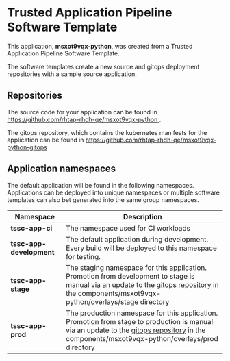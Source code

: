 # Trusted Application Pipeline Software Template

This application, **msxot9vqx-python**, was created from a Trusted Application Pipeline Software Template.

The software templates create a new source and gitops deployment repositories with a sample source application. 

## Repositories

The source code for your application can be found in [https://github.com/rhtap-rhdh-qe/msxot9vqx-python ](https://github.com/rhtap-rhdh-qe/msxot9vqx-python ).
 
The gitops repository, which contains the kubernetes manifests for the application can be found in 
[https://github.com/rhtap-rhdh-qe/msxot9vqx-python-gitops ](https://github.com/rhtap-rhdh-qe/msxot9vqx-python-gitops ) 

## Application namespaces 

The default application will be found in the following namespaces. Applications can be deployed into unique namespaces or multiple software templates can also bet generated into the same group namespaces.  

|  Namespace   |  Description   |  
| -------- | -------- |
| **tssc-app-ci** | The namespace used for CI workloads |
| **tssc-app-development** | The default application during development. Every build will be deployed to this namespace for testing. |
| **tssc-app-stage** | The staging namespace for this application. Promotion from development to stage is manual via an update to the [gitops repository](https://github.com/rhtap-rhdh-qe/msxot9vqx-python-gitops ) in the components/msxot9vqx-python/overlays/stage directory |
| **tssc-app-prod** | The production namespace for this application. Promotion from stage to production is manual via an update to the [gitops repository](https://github.com/rhtap-rhdh-qe/msxot9vqx-python-gitops ) in the components/msxot9vqx-python/overlays/prod directory |